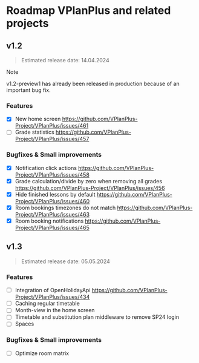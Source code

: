 # Roadmap VPlanPlus and related projects

## v1.2
> Estimated release date: 14.04.2024

> [!NOTE]
> v1.2-preview1 has already been released in production because of an important bug fix.

### Features
- [X] New home screen https://github.com/VPlanPlus-Project/VPlanPlus/issues/461
- [ ] Grade statistics https://github.com/VPlanPlus-Project/VPlanPlus/issues/457

### Bugfixes & Small improvements
- [X] Notification click actions https://github.com/VPlanPlus-Project/VPlanPlus/issues/458
- [X] Grade calculation/divide by zero when removing all grades https://github.com/VPlanPlus-Project/VPlanPlus/issues/456
- [X] Hide finished lessons by default https://github.com/VPlanPlus-Project/VPlanPlus/issues/460
- [X] Room bookings timezones do not match https://github.com/VPlanPlus-Project/VPlanPlus/issues/463
- [X] Room booking notifications https://github.com/VPlanPlus-Project/VPlanPlus/issues/465

## v1.3
> Estimated release date: 05.05.2024

### Features
- [ ] Integration of OpenHolidayApi https://github.com/VPlanPlus-Project/VPlanPlus/issues/434
- [ ] Caching regular timetable
- [ ] Month-view in the home screen
- [ ] Timetable and substitution plan middleware to remove SP24 login
- [ ] Spaces

### Bugfixes & Small improvements
- [ ] Optimize room matrix
